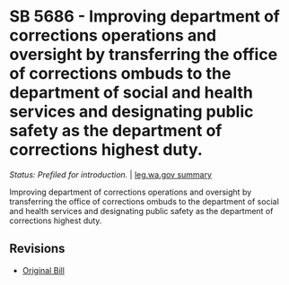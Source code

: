 # SB 5686 - Improving department of corrections operations and oversight by transferring the office of corrections ombuds to the department of social and health services and designating public safety as the department of corrections highest duty.
*Status: Prefiled for introduction.* | [leg.wa.gov summary](https://app.leg.wa.gov/billsummary?BillNumber=5686&Year=2021)

Improving department of corrections operations and oversight by transferring the office of corrections ombuds to the department of social and health services and designating public safety as the department of corrections highest duty.

## Revisions
* [Original Bill](1/)